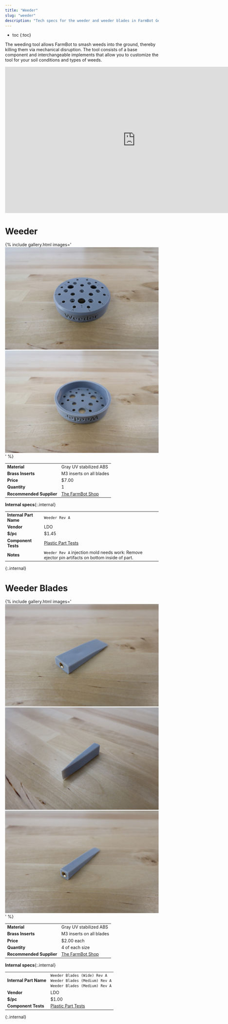 ```yaml
---
title: "Weeder"
slug: "weeder"
description: "Tech specs for the weeder and weeder blades in FarmBot Genesis. Visit [our shop](http://shop.farm.bot) to purchase parts."
---
```


* toc
{:toc}

The weeding tool allows FarmBot to smash weeds into the ground, thereby killing them via mechanical disruption. The tool consists of a base component and interchangeable implements that allow you to customize the tool for your soil conditions and types of weeds.

<iframe width="854" height="480" src="https://www.youtube.com/embed/NsEdALh3ZYY" frameborder="0" allow="accelerometer; autoplay; clipboard-write; encrypted-media; gyroscope; picture-in-picture" allowfullscreen></iframe>

# Weeder

{% include gallery.html images='
![weeder](_images/weeder_1.jpg)
![weeder](_images/weeder_2.jpg)
' %}

|                              |                              |
|------------------------------|------------------------------|
|**Material**                  |Gray UV stabilized ABS
|**Brass Inserts**             |M3 inserts on all blades
|**Price**                     |$7.00
|**Quantity**                  |1
|**Recommended Supplier**      |[The FarmBot Shop](http://shop.farm.bot)

**Internal specs**{:.internal}

|                              |                              |
|------------------------------|------------------------------|
|**Internal Part Name**        |`Weeder Rev A`
|**Vendor**                    |LDO
|**$/pc**                      |$1.45
|**Component Tests**           |[Plastic Part Tests](../plastic-parts.md#component-tests)
|**Notes**                     |`Weeder Rev A` injection mold needs work: Remove ejector pin artifacts on bottom inside of part.
{:.internal}

# Weeder Blades

{% include gallery.html images='
![wide weeder blade](_images/wide_weeder_blade.jpg)
![medium weeder blade](_images/medium_weeder_blade.jpg)
![narrow weeder blade](_images/narrow_weeder_blade.jpg)
' %}

|                              |                              |
|------------------------------|------------------------------|
|**Material**                  |Gray UV stabilized ABS
|**Brass Inserts**             |M3 inserts on all blades
|**Price**                     |$2.00 each
|**Quantity**                  |4 of each size
|**Recommended Supplier**      |[The FarmBot Shop](http://shop.farm.bot)

**Internal specs**{:.internal}

|                              |                              |
|------------------------------|------------------------------|
|**Internal Part Name**        |`Weeder Blades (Wide) Rev A`<br>`Weeder Blades (Medium) Rev A`<br>`Weeder Blades (Medium) Rev A`
|**Vendor**                    |LDO
|**$/pc**                      |$1.00
|**Component Tests**           |[Plastic Part Tests](../plastic-parts.md#component-tests)
{:.internal}
